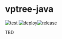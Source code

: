 # vptree-java

[![test](https://github.com/lucasimi/vptree-java/actions/workflows/test.yaml/badge.svg)](https://github.com/lucasimi/vptree-java/actions/workflows/test.yaml) [![deploy](https://github.com/lucasimi/vptree-java/actions/workflows/deploy.yaml/badge.svg)](https://github.com/lucasimi/vptree-java/actions/workflows/deploy.yaml)[![release](https://github.com/lucasimi/vptree-java/actions/workflows/release.yaml/badge.svg)](https://github.com/lucasimi/vptree-java/actions/workflows/release.yaml) 

TBD
